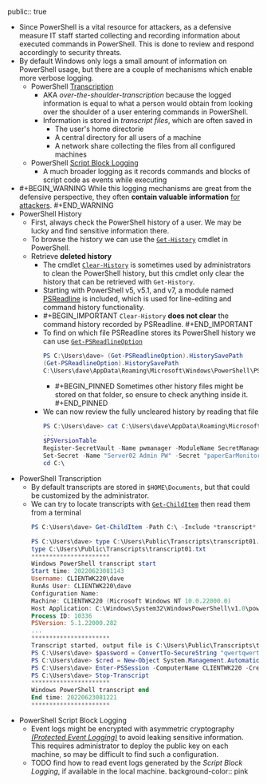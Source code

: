 public:: true

- Since PowerShell is a vital resource for attackers, as a defensive measure IT staff started collecting and recording information about executed commands in PowerShell. This is done to review and respond accordingly to security threats.
- By default Windows only logs a small amount of information on PowerShell usage, but there are a couple of mechanisms which enable more verbose logging.
	- PowerShell [Transcription](https://learn.microsoft.com/en-us/powershell/module/microsoft.powershell.host/start-transcript?view=powershell-7.4)
		- AKA *over-the-shoulder-transcription* because the logged information is equal to what a person would obtain from looking over the shoulder of a user entering commands in PowerShell.
		- Information is stored in *transcript files*, which are often saved in
			- The user's home directorie
			- A central directory for all users of a machine
			- A network share collecting the files from all configured machines
	- PowerShell [Script Block Logging](https://learn.microsoft.com/en-us/powershell/module/microsoft.powershell.core/about/about_logging_windows?view=powershell-7.2)
		- A much broader logging as it records commands and blocks of script code as events while executing
- #+BEGIN_WARNING
  While this logging mechanisms are great from the defensive perspective, they often **contain valuable information** [for attackers](https://learn.microsoft.com/en-us/powershell/module/microsoft.powershell.core/about/about_logging_windows?view=powershell-7.4#protected-event-logging).
  #+END_WARNING
- PowerShell History
	- First, always check the PowerShell history of a user. We may be lucky and find sensitive information there.
	- To browse the history we can use the [`Get-History`](https://learn.microsoft.com/en-us/powershell/module/microsoft.powershell.core/get-history?view=powershell-7.4) cmdlet in PowerShell.
	- Retrieve **deleted history**
		- The cmdlet [`Clear-History`](https://learn.microsoft.com/en-us/powershell/module/microsoft.powershell.core/clear-history?view=powershell-7.2) is sometimes used by administrators to clean the PowerShell history, but this cmdlet only clear the history that can be retrieved with `Get-History`.
		- Starting with PowerShell v5, v5.1, and v7, a module named [PSReadline](https://learn.microsoft.com/en-us/powershell/module/psreadline/?view=powershell-7.2) is included, which is used for line-editing and command history functionality.
		- #+BEGIN_IMPORTANT
		  `Clear-History` **does not clear** the command history recorded by PSReadline.
		  #+END_IMPORTANT
		- To find on which file PSReadline stores its PowerShell history we can use [`Get-PSReadlineOption`](https://learn.microsoft.com/en-us/powershell/module/psreadline/get-psreadlineoption?view=powershell-7.4)
		  ```powershell
		  PS C:\Users\dave> (Get-PSReadlineOption).HistorySavePath
		  (Get-PSReadlineOption).HistorySavePath
		  C:\Users\dave\AppData\Roaming\Microsoft\Windows\PowerShell\PSReadLine\ConsoleHost_history.txt
		  ```
			- #+BEGIN_PINNED
			  Sometimes other history files might be stored on that folder, so ensure to check anything inside it.
			  #+END_PINNED
		- We can now review the fully uncleared history by reading that file
		  ```powershell
		  PS C:\Users\dave> cat C:\Users\dave\AppData\Roaming\Microsoft\Windows\PowerShell\PSReadLine\ConsoleHost_history.txt
		  ...
		  $PSVersionTable
		  Register-SecretVault -Name pwmanager -ModuleName SecretManagement.keepass -VaultParameters $VaultParams
		  Set-Secret -Name "Server02 Admin PW" -Secret "paperEarMonitor33@" -Vault pwmanager
		  cd C:\
		  ```
- PowerShell Transcription
	- By default transcripts are stored in `$HOME\Documents`, but that could be customized by the administrator.
	- We can try to locate transcripts with [`Get-ChildItem`](https://learn.microsoft.com/en-us/powershell/module/microsoft.powershell.management/get-childitem?view=powershell-7.4) then read them from a terminal
	  ```powershell
	  PS C:\Users\dave> Get-ChildItem -Path C:\ -Include *transcript* -File -Recurse -ErrorAction SilentlyContinue
	  ```
	  ```powershell
	  PS C:\Users\dave> type C:\Users\Public\Transcripts\transcript01.txt
	  type C:\Users\Public\Transcripts\transcript01.txt
	  **********************
	  Windows PowerShell transcript start
	  Start time: 20220623081143
	  Username: CLIENTWK220\dave
	  RunAs User: CLIENTWK220\dave
	  Configuration Name: 
	  Machine: CLIENTWK220 (Microsoft Windows NT 10.0.22000.0)
	  Host Application: C:\Windows\System32\WindowsPowerShell\v1.0\powershell.exe
	  Process ID: 10336
	  PSVersion: 5.1.22000.282
	  ...
	  **********************
	  Transcript started, output file is C:\Users\Public\Transcripts\transcript01.txt
	  PS C:\Users\dave> $password = ConvertTo-SecureString "qwertqwertqwert123!!" -AsPlainText -Force
	  PS C:\Users\dave> $cred = New-Object System.Management.Automation.PSCredential("daveadmin", $password)
	  PS C:\Users\dave> Enter-PSSession -ComputerName CLIENTWK220 -Credential $cred
	  PS C:\Users\dave> Stop-Transcript
	  **********************
	  Windows PowerShell transcript end
	  End time: 20220623081221
	  **********************
	  ```
- PowerShell Script Block Logging
	- Event logs might be encrypted with asymmetric cryptography *[(Protected Event Logging)](https://learn.microsoft.com/en-us/powershell/module/microsoft.powershell.core/about/about_logging_windows?view=powershell-7.4#protected-event-logging)* to avoid leaking sensitive information. This requires administrator to deploy the public key on each machine, so may be difficult to find such a configuration.
	- TODO find how to read event logs generated by the *Script Block Logging*, if available in the local machine.
	  background-color:: pink